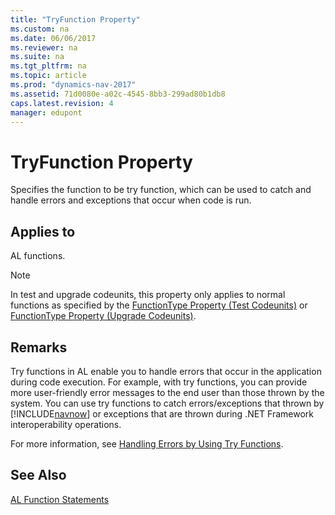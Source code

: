 ```yaml
---
title: "TryFunction Property"
ms.custom: na
ms.date: 06/06/2017
ms.reviewer: na
ms.suite: na
ms.tgt_pltfrm: na
ms.topic: article
ms.prod: "dynamics-nav-2017"
ms.assetid: 71d0080e-a02c-4545-8bb3-299ad80b1db8
caps.latest.revision: 4
manager: edupont
---
```

# TryFunction Property
Specifies the function to be try function, which can be used to catch and handle errors and exceptions that occur when code is run.  
  
## Applies to  
 AL functions.  
  
> [!NOTE]  
>  In test and upgrade codeunits, this property only applies to normal functions as specified by the [FunctionType Property \(Test Codeunits\)](FunctionType-Property--Test-Codeunits-.md) or [FunctionType Property \(Upgrade Codeunits\)](FunctionType-Property--Upgrade-Codeunits-.md).  
  
## Remarks  
 Try functions in AL enable you to handle errors that occur in the application during code execution. For example, with try functions, you can provide more user-friendly error messages to the end user than those thrown by the system. You can use try functions to catch errors/exceptions that thrown by [!INCLUDE[navnow](includes/navnow_md.md)] or exceptions that are thrown during .NET Framework interoperability operations.  
  
 For more information, see [Handling Errors by Using Try Functions](Handling-Errors-by-Using-Try-Functions.md).  
  
## See Also  
 [AL Function Statements](AL-Function-Statements.md)